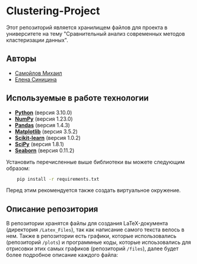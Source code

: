 # Clustering-Project

Этот репозиторий является хранилищем файлов для проекта в университете на тему "Сравнительный анализ современных методов кластеризации данных".

## Авторы
- [Самойлов Михаил](https://t.me/samoilov_ma)
- [Елена Синицина](https://t.me/sinits_a)

## Используемые в работе технологии

- **[Python](https://www.python.org/)** (версия 3.10.0)
- **[NumPy](https://pypi.org/project/numpy/)** (версия 1.23.0)
- **[Pandas](https://pypi.org/project/pandas/)** (версия 1.4.3)
- **[Matplotlib](https://pypi.org/project/matplotlib/)** (версия 3.5.2)
- **[Scikit-learn](https://pypi.org/project/scikit-learn/)** (версия 1.0.2)
- **[SciPy](https://pypi.org/project/scipy/)** (версия 1.8.1)
- **[Seaborn](https://pypi.org/project/seaborn/)** (версия 0.11.2)

Установить перечисленные выше библиотеки вы можете следующим образом:
```bash
    pip install -r requirements.txt
 ```
 
 Перед этим рекомендуется также создать виртуальное окружение.

## Описание репозитория
В репозитории хранятся файлы для создания LaTeX-документа (директория `/Latex_Files`), так как написание самого текста велось в нем. Также в репозитории есть графики, которые использовались (репозиторий `/plots`) и программные коды, которые испоьзовались для отрисовки этих самых графиков (репозиторий `/files`), далее будет более подробное описание каждого файла:

